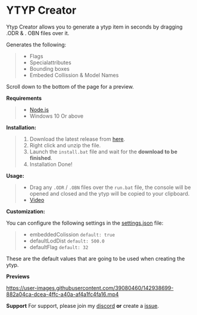 # YTYP Creator

Ytyp Creator allows you to generate a ytyp item in seconds by dragging .ODR & . OBN files over it.

Generates the following:
> - Flags 
> - Specialattributes
> - Bounding boxes
> - Embeded Collission & Model Names

Scroll down to the bottom of the page for a preview.

**Requirements**
> - [Node.js](https://nodejs.org/en/)
> - Windows 10 Or above


**Installation:**
> 1. Download the latest release from [here](https://github.com/brezedc/YTYP-Creator/archive/refs/heads/main.zip).
> 2. Right click and unzip the file.
> 3. Launch the `install.bat` file and wait for the **download to be finished**.
> 4. Installation Done!

**Usage:**
> - Drag any `.ODR` / `.OBN` files over the `run.bat` file, the console will be opened and closed and the ytyp will be copied to your clipboard.
> - [Video](https://gyazo.com/4e50a9d9ce10f9cc2bdbc8b26d6bd012)

**Customization:**

You can configure the following settings in the [settings.json](https://github.com/brezedc/YTYP-Creator/blob/main/settings.json) file:

> - embeddedColission `default: true`
> - defaultLodDist `default: 500.0`
> - defaultFlag `default: 32`

These are the default values that are going to be used when creating the ytyp.



**Previews**

https://user-images.githubusercontent.com/39080460/142938699-882a04ca-dcea-4ffc-a40a-af4a1fc4fa16.mp4



**Support**
For support, please join my [discord](https://breze.site) __or__ create a [issue](https://github.com/brezedc/YTYP-Creator/issues/new).


